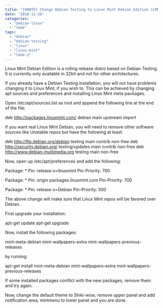 ```yaml
---
title: "[HOWTO] Change Debian Testing to Linux Mint Debian Edition (LMDE)"
date: "2010-11-26"
categories: 
  - "debian-linux"
  - "lmde"
tags: 
  - "debian"
  - "debian-testing"
  - "linux"
  - "linux-mint"
  - "lmde-2"
---
```


Linux Mint Debian Edition is a rolling release distro based on Debian Testing. It is currently only available in 32bit and not for other architectures.

If you already have a Debian Testing installation, you will not have problems changing it to Linux Mint, if you wish to. This can be achieved by changing apt sources and preferences and installing Linux Mint meta packages.

Open /etc/apt/sources.list as root and append the following line at the end of the file:

deb http://packages.linuxmint.com/ debian main upstream import

If you want real Linux Mint Debian, you will need to remove other software sources like Unstable repos but have the following at least:

deb http://ftp.debian.org/debian testing main contrib non-free
deb http://security.debian.org/ testing/updates main contrib non-free
deb http://www.debian-multimedia.org testing main non-free

Now, open up /etc/apt/preferences and add the following:

Package: \*
Pin: release o=linuxmint
Pin-Priority: 700

Package: \*
Pin: origin packages.linuxmint.com
Pin-Priority: 700

Package: \*
Pin: release o=Debian
Pin-Priority: 500

The above change will make sure that Linux Mint repos will be favored over Debian.

First upgrade your installation:

apt-get update
apt-get upgrade

Now, install the following packages:

mint-meta-debian
mint-wallpapers-extra
mint-wallpapers-previous-releases

by running:

apt-get install mint-meta-debian mint-wallpapers-extra mint-wallpapers-previous-releases

If some installed packages conflict with the new packages, remove them and try again.

Now, change the default theme to Shiki-wise, remove upper panel and add notification area, mintmenu to lower panel and you are done.

